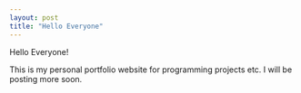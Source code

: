 ```yaml
---
layout: post
title: "Hello Everyone"
---
```


Hello Everyone! 

This is my personal portfolio website for programming projects etc. I will be posting more soon. 